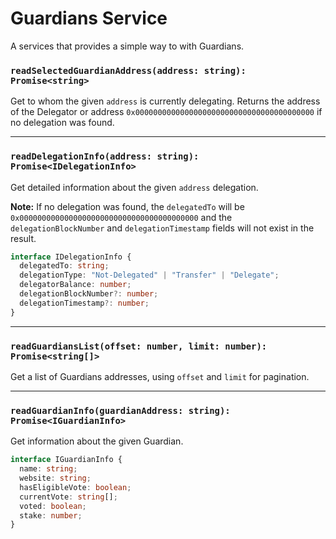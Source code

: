 # Guardians Service
A services that provides a simple way to with Guardians.


### `readSelectedGuardianAddress(address: string): Promise<string>`

Get to whom the given `address` is currently delegating. Returns the address of the Delegator or address `0x0000000000000000000000000000000000000000` if no delegation was found.

---

### `readDelegationInfo(address: string): Promise<IDelegationInfo>`

Get detailed information about the given `address` delegation.

**Note:** If no delegation was found, the `delegatedTo` will be `0x0000000000000000000000000000000000000000` and the `delegationBlockNumber` and `delegationTimestamp` fields will not exist in the result.

```ts
interface IDelegationInfo {
  delegatedTo: string;
  delegationType: "Not-Delegated" | "Transfer" | "Delegate";
  delegatorBalance: number;
  delegationBlockNumber?: number;
  delegationTimestamp?: number;
}
```

---

### `readGuardiansList(offset: number, limit: number): Promise<string[]>`

Get a list of Guardians addresses, using `offset` and `limit` for pagination.

---

### `readGuardianInfo(guardianAddress: string): Promise<IGuardianInfo>`

Get information about the given Guardian.

```ts
interface IGuardianInfo {
  name: string;
  website: string;
  hasEligibleVote: boolean;
  currentVote: string[];
  voted: boolean;
  stake: number;
}
```
